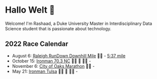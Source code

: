 # Hallo Welt 👋 

Welcome! I'm Rashaad, a Duke University Master in Interdisciplinary Data Science student that is passionate about technology. 

## 2022 Race Calendar

- August 6: [Raleigh RunDown Downhill Mile](https://runsignup.com/Race/Results/116189#resultSetId-266098;perpage:5000) :running_man: - [5:37 mile](https://runsignup.com/Race/Results/116189#resultSetId-331659;perpage:100)
- October 15: [Ironman 70.3 NC](https://www.ironman.com/im703-north-carolina?_ga=2.262261516.1463858545.1659123373-1026453001.1656093606) :swimming_man: :bicyclist: :running_man: -
- November 6: [City of Oaks Marathon](https://capstoneraces.com/city-of-oaks-marathon/) :running_man: -
- May 21: [Ironman Tulsa](https://www.ironman.com/im-tulsa?_ga=2.227648670.2089883783.1660093427-1319460127.1659293292) :swimming_man: :bicyclist: :running_man: - 


